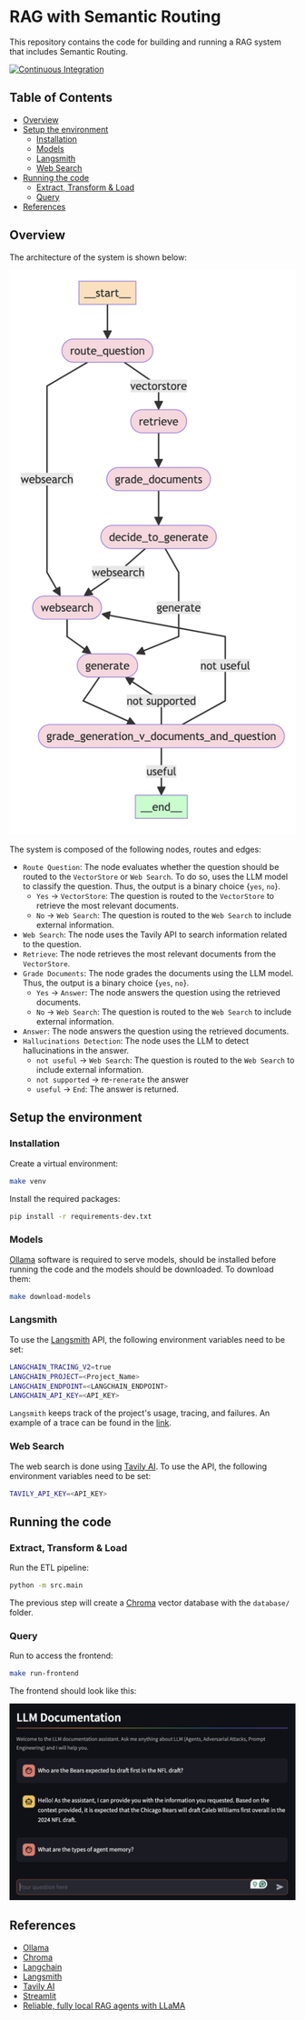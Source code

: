 # RAG with Semantic Routing <!-- omit in toc -->

This repository contains the code for building and running a RAG system that includes Semantic Routing.

[![Continuous Integration](https://github.com/UribeAlejandro/RAG_SemanticRouting/actions/workflows/ci.yml/badge.svg)](https://github.com/UribeAlejandro/RAG_SemanticRouting/actions/workflows/ci.yml)

## Table of Contents <!-- omit in toc -->
- [Overview](#overview)
- [Setup the environment](#setup-the-environment)
  - [Installation](#installation)
  - [Models](#models)
  - [Langsmith](#langsmith)
  - [Web Search](#web-search)
- [Running the code](#running-the-code)
  - [Extract, Transform \& Load](#extract-transform--load)
  - [Query](#query)
- [References](#references)


## Overview

The architecture of the system is shown below:

![Architecture](img/graph.png)

The system is composed of the following nodes, routes and edges:

- `Route Question`: The node evaluates whether the question should be routed to the `VectorStore` or `Web Search`. To do so, uses the LLM model to classify the question. Thus, the output is a binary choice {`yes`, `no`}.
  - `Yes` -> `VectorStore`: The question is routed to the `VectorStore` to retrieve the most relevant documents.
  - `No` -> `Web Search`: The question is routed to the `Web Search` to include external information. 
- `Web Search`: The node uses the Tavily API to search information related to the question.
- `Retrieve`: The node retrieves the most relevant documents from the `VectorStore`.
- `Grade Documents`: The node grades the documents using the LLM model. Thus, the output is a binary choice {`yes`, `no`}.
  - `Yes` -> `Answer`: The node answers the question using the retrieved documents.
  - `No` -> `Web Search`: The question is routed to the `Web Search` to include external information.
- `Answer`: The node answers the question using the retrieved documents.
- `Hallucinations Detection`: The node uses the LLM to detect hallucinations in the answer.
  - `not useful` -> `Web Search`: The question is routed to the `Web Search` to include external information.
  - `not supported` -> re-`renerate` the answer
  - `useful` -> `End`: The answer is returned.

## Setup the environment

### Installation

Create a virtual environment:

```bash
make venv
```

Install the required packages:

```bash
pip install -r requirements-dev.txt
```

### Models

[Ollama](https://ollama.com/download) software is required to serve models, should be installed before running the code and the models should be downloaded. To download them:

```bash
make download-models
```

### Langsmith

To use the [Langsmith](https://smith.langchain.com/) API, the following environment variables need to be set:

```bash
LANGCHAIN_TRACING_V2=true
LANGCHAIN_PROJECT=<Project_Name>
LANGCHAIN_ENDPOINT=<LANGCHAIN_ENDPOINT>
LANGCHAIN_API_KEY=<API_KEY>
```

`Langsmith` keeps track of the project's usage, tracing, and failures. An example of a trace can be found in the [link](https://smith.langchain.com/public/88e836f2-43ef-4e5f-a6d9-3362c4fd0e95/r).

### Web Search

The web search is done using [Tavily AI](https://tavily.com/). To use the API, the following environment variables need to be set:

```bash
TAVILY_API_KEY=<API_KEY>
```

## Running the code

### Extract, Transform & Load

Run the ETL pipeline:

```bash
python -m src.main
```

The previous step will create a [Chroma](https://docs.trychroma.com/) vector database with the `database/` folder.

### Query

Run to access the frontend:

```bash
make run-frontend
```

The frontend should look like this:

![Frontend](img/frontend.png)


## References

- [Ollama](https://ollama.com/)
- [Chroma](https://docs.trychroma.com/)
- [Langchain](https://python.langchain.com/)
- [Langsmith](https://smith.langchain.com/)
- [Tavily AI](https://tavily.com/)
- [Streamlit](https://streamlit.io/)
- [Reliable, fully local RAG agents with LLaMA](https://www.youtube.com/watch?v=-ROS6gfYIts)